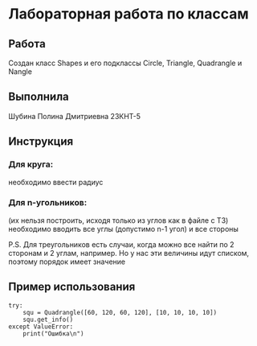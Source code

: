 # Лабораторная работа по классам
## Работа
Создан класс Shapes и его подклассы Circle, Triangle, Quadrangle и Nangle
## Выполнила
Шубина Полина Дмитриевна 23КНТ-5
## Инструкция
### Для круга:
необходимо ввести радиус

### Для n-угольников:
(их нельзя построить, исходя только из углов как в файле с ТЗ)
необходимо вводить все углы (допустимо n-1 угол) и все стороны

P.S. Для треугольников есть случаи, когда можно все найти по 2 сторонам и 2 углам, например. Но у нас эти величины идут списком, поэтому порядок имеет значение

## Пример использования
```
try:
    squ = Quadrangle([60, 120, 60, 120], [10, 10, 10, 10])
    squ.get_info()
except ValueError:
    print("Ошибка\n")
```
